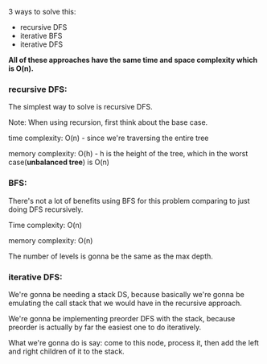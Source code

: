 3 ways to solve this:
- recursive DFS
- iterative BFS
- iterative DFS

**All of these approaches have the same time and space complexity which is O(n).**

### recursive DFS:
The simplest way to solve is recursive DFS. 

Note: When using recursion, first think about the base case.

time complexity: O(n) - since we're traversing the entire tree

memory complexity: O(h) - h is the height of the tree, which in the worst case(**unbalanced tree**) is O(n)

### BFS:
There's not a lot of benefits using BFS for this problem comparing to just doing DFS recursively.

Time complexity: O(n)

memory complexity: O(n)

The number of levels is gonna be the same as the max depth.

### iterative DFS:
We're gonna be needing a stack DS, because basically we're gonna be emulating the call stack that we would have in the recursive approach.

We're gonna be implementing preorder DFS with the stack, because preorder is actually by far the easiest one to do iteratively.

What we're gonna do is say: come to this node, process it, then add the left and right children of it to the stack.